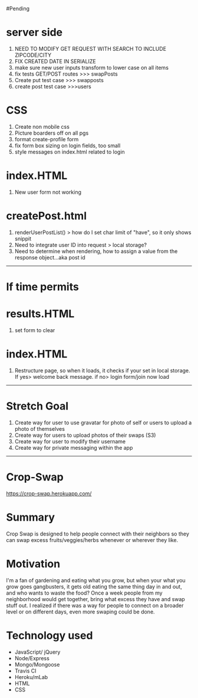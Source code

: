 #Pending

# server side
1. NEED TO MODIFY GET REQUEST WITH SEARCH TO INCLUDE ZIPCODE/CITY
1. FIX CREATED DATE IN SERIALIZE
1. make sure new user inputs transform to lower case on all items
1. fix tests GET/POST routes >>> swapPosts
1. Create put test case >>> swapposts
1. create post test case >>>users

# CSS
1. Create non mobile css
1. Picture boarders off on all pgs
1. format create-profile form
1. fix form box sizing on login fields, too small
1. style messages on index.html related to login

# index.HTML
1. New user form not working

# createPost.html
1. renderUserPostList() > how do I set char limit of "have", so it only shows snippit
1. Need to integrate user ID into request > local storage?
1. Need to determine when rendering, how to assign a value from the response object...aka post id

---------------------------------
# If time permits

# results.HTML
1. set form to clear
# index.HTML
1. Restructure page, so when it loads, it checks if your set in local storage. If yes> welcome back message. if no> login form/join now load

-----------------------------

# Stretch Goal
1. Create way for user to use gravatar for photo of self or users to upload a
    photo of themselves
1. Create way for users to upload photos of their swaps (S3)
1. Create way for user to modify their username
1. Create way for private messaging within the app





-------------------------------
# Crop-Swap
https://crop-swap.herokuapp.com/

# Summary
Crop Swap is designed to help people connect with their neighbors so they can swap excess fruits/veggies/herbs whenever or wherever they like.

# Motivation
I'm a fan of gardening and eating what you grow, but when your what you grow goes gangbusters, it gets old
eating the same thing day in and out, and who wants to waste the food? Once a week people from my neighborhood would get together, bring what excess they have and swap stuff out. I realized if there was a
way for people to connect on a broader level or on different days, even more swaping could be done.

# Technology used
* JavaScript/ jQuery
* Node/Express
* Mongo/Mongoose
* Travis CI
* Heroku/mLab
* HTML
* CSS
